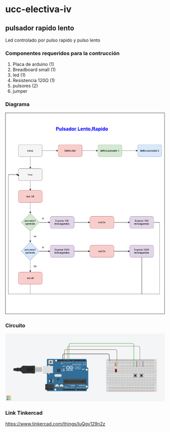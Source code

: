 # ucc-electiva-iv
## pulsador rapido lento
Led controlado por pulso rapido y pulso lento
### Componentes requeridos para la contrucción 
1. Placa de arduino (1)
2. Breadboard small (1)
3. led (1)
4. Resistencia 120Ω (1)
5. pulsores (2)
6. jumper 
### Diagrama
![Diagrama](../06-pulsadorRapidoLento/imgDiagramaPulsadorRapidoLento.png)
### Circuito
![Circuito](../06-pulsadorRapidoLento/imgCircuitoPulsadorRapidoLento.png)
### Link Tinkercad
https://www.tinkercad.com/things/luQgv129n2z 

